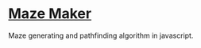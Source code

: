 # <a href='https://crhisgbibon.github.io/mazemaker/' target='_blank'>Maze Maker</a>

<p>Maze generating and pathfinding algorithm in javascript.</p>